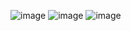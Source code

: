 ![image](https://github.com/rolando1803/Django-REST-Framework-y-React-CRUD---Fazt-code/assets/55965131/7a216328-12de-45dd-b959-4e61b267f38c)
![image](https://github.com/rolando1803/Django-REST-Framework-y-React-CRUD---Fazt-code/assets/55965131/ac410222-1e77-449e-ad5c-db71e133ea02)
![image](https://github.com/rolando1803/Django-REST-Framework-y-React-CRUD---Fazt-code/assets/55965131/94ec74f7-14d1-4e11-977e-031d8a36da51)
